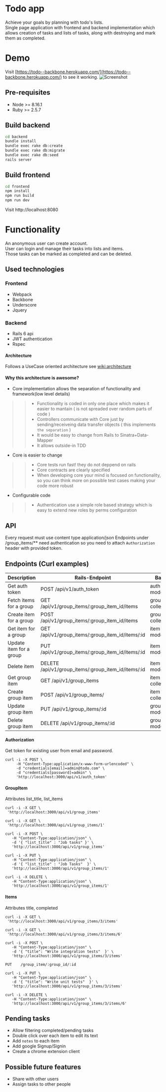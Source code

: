 # Todo app

Achieve your goals by planning with todo's lists.  
Single page application with frontend and backend implementation which allows creation of tasks and lists of tasks, along with destroying and mark them as completed.  

# Demo

Visit [https://todo--backbone.herokuapp.com/](https://todo--backbone.herokuapp.com/) to see it working.
![Screenshot](screenshot.png)

## Pre-requisites
* Node >= 8.16.1
* Ruby >= 2.5.7

## Build backend

```bash
cd backend
bundle install
bundle exec rake db:create
bundle exec rake db:migrate
bundle exec rake db:seed
rails server
```

## Build frontend

```bash
cd frontend
npm install
npm run build
npm run dev
```

Visit http://localhost:8080

# Functionality
An anonymous user can create account.  
User can login and manage their tasks into lists and items.  
Those tasks can be marked as completed and can be deleted.  

## Used technologies
### Frontend
* Webpack
* Backbone
* Underscore
* Jquery

### Backend
* Rails 6 api
* JWT authentication
* Rspec

#### Architecture
Follows a UseCase oriented architecture see [wiki:architecture](https://github.com/delbetu/todo-app/wiki/Architecture)

#### Why this architecture is awesome?
* Core implementation allows the separation of functionality and framework(low level details)
>> * Functionality is coded in only one place which makes it easier to mantain ( is not spreaded over random parts of code )
>> * Controllers communicate with Core just by sending/receiveing data transfer objects ( this implements `the separation` )
>> * It would be easy to change from Rails to Sinatra+Data-Mapper
>> * It allows outside-in TDD
* Core is easier to change
>> * Core tests run fast! they do not deppend on rails
>> * Core contracts are clearly specified
>> * When developing core your mind is focused on functionality, so you can think more on possible test cases making your code more robust
* Configurable code
>> * Authentication use a simple role based strategy which is easy to extend new roles by perms configuration

## API
Every request must use content type application/json
Endpoints under /group_items/** need authentication so you need to attach `Authorization` header with provided token.

## Endpoints (Curl examples)
| Description             | Rails-Endpoint                                         | Backbone call                 |
|-------------------------|--------------------------------------------------------|-------------------------------|
| Get auth token          | POST   /api/v1/auth_token                              |auth-model.login()             |
| Fetch items for a group | GET    /api/v1/group_items/:group_item_id/items        |group-item-collection.fetch(); |
| Create item for a group | POST   /api/v1/group_items/:group_item_id/items        |group-item-collection.create();|
| Get item for a group    | GET    /api/v1/group_items/:group_item_id/items/:id    |item-model.fetch();            |
| Update item for a group | PUT    /api/v1/group_items/:group_item_id/items/:id    |item-model.save();             |
| Delete item             | DELETE /api/v1/group_items/:group_item_id/items/:id    |item-model.destroy();          |
| Get group item          | GET    /api/v1/group_items                             |item-collection.fetch();       |
| Create group item       | POST    /api/v1/group_items/                           |item-collection.create()       |
| Update group item       | PUT    /api/v1/group_items/:id                         |group-item-model.save();       |
| Delete group item       | DELETE /api/v1/group_items/:id                         |group-item-model.destroy();    |

#### Authorization
Get token for existing user from email and password.

```
curl -i -X POST \
     -H "Content-Type:application/x-www-form-urlencoded" \
     -d "credentials[email]=admin@todo.com" \
     -d "credentials[password]=admin" \
     'http://localhost:3000/api/v1/auth_token'
```

#### GroupItem
Attributes list_title, list_items

```
curl -i -X GET \
 'http://localhost:3000/api/v1/group_items'

curl -i -X GET \
 'http://localhost:3000/api/v1/group_items/1'

curl -i -X POST \
   -H "Content-Type:application/json" \
   -d '{ "list_title" : "Job tasks" }' \
   'http://localhost:3000/api/v1/group_items'

curl -i -X PUT \
   -H "Content-Type:application/json" \
   -d '{ "list_title" : "Job Tasks"  }' \
   'http://localhost:3000/api/v1/group_items/1'

curl -i -X DELETE \
   -H "Content-Type:application/json" \
   'http://localhost:3000/api/v1/group_items/1'
```

#### Items
Attributes title, completed

```
curl -i -X GET \
 'http://localhost:3000/api/v1/group_items/3/items'

curl -i -X GET \
 'http://localhost:3000/api/v1/group_items/3/items/6'

curl -i -X POST \
   -H "Content-Type:application/json" \
   -d '{ "title": "Write integration tests"  }' \
   'http://localhost:3000/api/v1/group_items/3/items'

PUT    /group_item/:group_id/:id

curl -i -X PUT \
   -H "Content-Type:application/json" \
   -d '{ "title": "Write unit tests"  }' \
   'http://localhost:3000/api/v1/group_items/3/items'

curl -i -X DELETE \
   -H "Content-Type:application/json" \
   'http://localhost:3000/api/v1/group_items/3/items/6'
```

## Pending tasks

* Allow filtering completed/pending tasks
* Double click over each item to edit its text
* Add `notes` to each item
* Add google Signup/Signin
* Create a chrome extension client

## Possible future features
* Share with other users
* Assign tasks to other people
